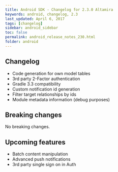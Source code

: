 ```yaml
---
title: Android SDK - Changelog for 2.3.0 Altamira
keywords: android, changelog, 2.3
last_updated: April 6, 2017
tags: [changelog]
sidebar: android_sidebar
toc: false
permalink: android_release_notes_230.html
folder: android
---
```


## Changelog
- Code generation for own model tables
- 3rd party 2-Factor authentication
- Gradle 3.3 compatibility
- Custom notification id generation
- Filter target relationships by ids
- Module metadata information (debug purposes)

## Breaking changes

No breaking changes.

## Upcoming features

- Batch content manipulation
- Advanced push notifications
- 3rd party single sign on in Auth